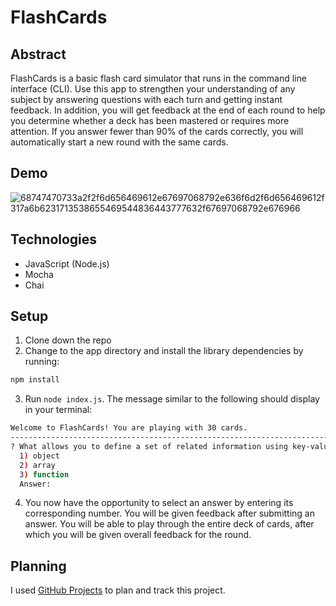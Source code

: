 # FlashCards

## Abstract
FlashCards is a basic flash card simulator that runs in the command line interface (CLI). Use this app to strengthen your understanding of any subject by answering questions with each turn and getting instant feedback. In addition, you will get feedback at the end of each round to help you determine whether a deck has been mastered or requires more attention. If you answer fewer than 90% of the cards correctly, you will automatically start a new round with the same cards.

## Demo
![68747470733a2f2f6d656469612e67697068792e636f6d2f6d656469612f317a6b6231713538655469544836443777632f67697068792e676966](https://user-images.githubusercontent.com/72999840/131042280-59431b84-bc44-43b4-96f9-4967e2ce4bcc.gif)

## Technologies
- JavaScript (Node.js)
- Mocha
- Chai

## Setup
1. Clone down the repo 
2. Change to the app directory and install the library dependencies by running:

```zsh
npm install
```
3. Run `node index.js`. The message similar to the following should display in your terminal: 

```bash
Welcome to FlashCards! You are playing with 30 cards.
-----------------------------------------------------------------------
? What allows you to define a set of related information using key-value pairs?
  1) object
  2) array
  3) function
  Answer:
```
4. You now have the opportunity to select an answer by entering its corresponding number. You will be given feedback after submitting an answer. You will be able to play through the entire deck of cards, after which you will be given overall feedback for the round.

## Planning
I used [GitHub Projects](https://github.com/anthony-iacono/flashcards/projects/2) to plan and track this project.
